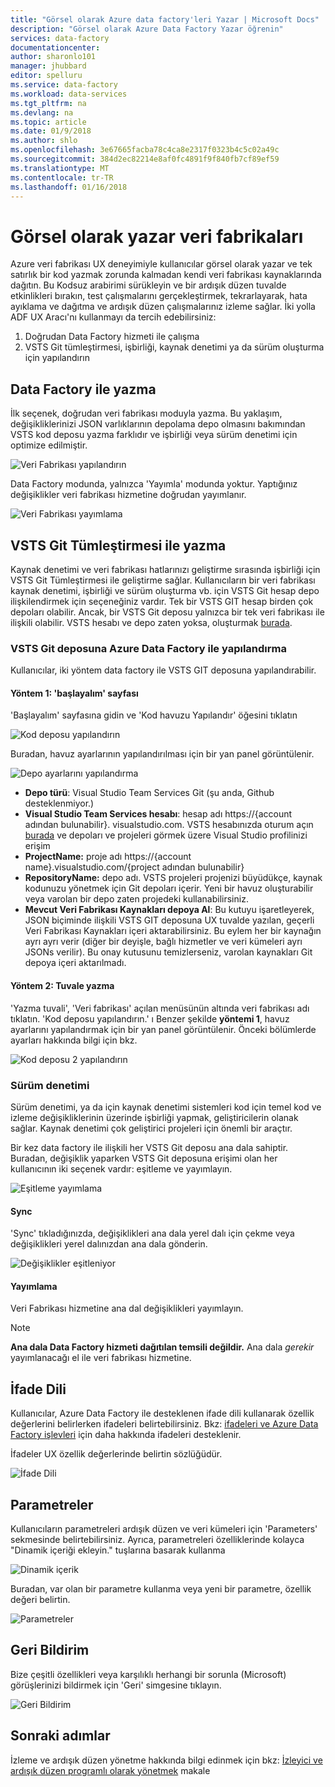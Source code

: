 ```yaml
---
title: "Görsel olarak Azure data factory'leri Yazar | Microsoft Docs"
description: "Görsel olarak Azure Data Factory Yazar öğrenin"
services: data-factory
documentationcenter: 
author: sharonlo101
manager: jhubbard
editor: spelluru
ms.service: data-factory
ms.workload: data-services
ms.tgt_pltfrm: na
ms.devlang: na
ms.topic: article
ms.date: 01/9/2018
ms.author: shlo
ms.openlocfilehash: 3e67665facba78c4ca8e2317f0323b4c5c02a49c
ms.sourcegitcommit: 384d2ec82214e8af0fc4891f9f840fb7cf89ef59
ms.translationtype: MT
ms.contentlocale: tr-TR
ms.lasthandoff: 01/16/2018
---
```

# <a name="visually-author-data-factories"></a>Görsel olarak yazar veri fabrikaları
Azure veri fabrikası UX deneyimiyle kullanıcılar görsel olarak yazar ve tek satırlık bir kod yazmak zorunda kalmadan kendi veri fabrikası kaynaklarında dağıtın. Bu Kodsuz arabirimi sürükleyin ve bir ardışık düzen tuvalde etkinlikleri bırakın, test çalışmalarını gerçekleştirmek, tekrarlayarak, hata ayıklama ve dağıtma ve ardışık düzen çalışmalarınız izleme sağlar. İki yolla ADF UX Aracı'nı kullanmayı da tercih edebilirsiniz:

1. Doğrudan Data Factory hizmeti ile çalışma
2. VSTS Git tümleştirmesi, işbirliği, kaynak denetimi ya da sürüm oluşturma için yapılandırın

## <a name="authoring-with-data-factory"></a>Data Factory ile yazma
İlk seçenek, doğrudan veri fabrikası moduyla yazma. Bu yaklaşım, değişikliklerinizi JSON varlıklarının depolama depo olmasını bakımından VSTS kod deposu yazma farklıdır ve işbirliği veya sürüm denetimi için optimize edilmiştir.

![Veri Fabrikası yapılandırın](media/author-visually/configure-data-factory.png)

Data Factory modunda, yalnızca 'Yayımla' modunda yoktur. Yaptığınız değişiklikler veri fabrikası hizmetine doğrudan yayımlanır.

![Veri Fabrikası yayımlama](media/author-visually/data-factory-publish.png)

## <a name="authoring-with-vsts-git-integration"></a>VSTS Git Tümleştirmesi ile yazma
Kaynak denetimi ve veri fabrikası hatlarınızı geliştirme sırasında işbirliği için VSTS Git Tümleştirmesi ile geliştirme sağlar. Kullanıcıların bir veri fabrikası kaynak denetimi, işbirliği ve sürüm oluşturma vb. için VSTS Git hesap depo ilişkilendirmek için seçeneğiniz vardır. Tek bir VSTS GIT hesap birden çok depoları olabilir. Ancak, bir VSTS Git deposu yalnızca bir tek veri fabrikası ile ilişkili olabilir. VSTS hesabı ve depo zaten yoksa, oluşturmak [burada](https://docs.microsoft.com/en-us/vsts/accounts/create-account-msa-or-work-student).

### <a name="configure-vsts-git-repo-with-azure-data-factory"></a>VSTS Git deposuna Azure Data Factory ile yapılandırma
Kullanıcılar, iki yöntem data factory ile VSTS GIT deposuna yapılandırabilir.

#### <a name="method-1-lets-get-started-page"></a>Yöntem 1: 'başlayalım' sayfası

'Başlayalım' sayfasına gidin ve 'Kod havuzu Yapılandır' öğesini tıklatın

![Kod deposu yapılandırın](media/author-visually/configure-repo.png)

Buradan, havuz ayarlarının yapılandırılması için bir yan panel görüntülenir.

![Depo ayarlarını yapılandırma](media/author-visually/repo-settings.png)
* **Depo türü**: Visual Studio Team Services Git (şu anda, Github desteklenmiyor.)
* **Visual Studio Team Services hesabı**: hesap adı https://{account adından bulunabilir}. visualstudio.com. VSTS hesabınızda oturum açın [burada](https://www.visualstudio.com/team-services/git/) ve depoları ve projeleri görmek üzere Visual Studio profilinizi erişim
* **ProjectName:** proje adı https://{account name}.visualstudio.com/{project adından bulunabilir}
* **RepositoryName:** depo adı. VSTS projeleri projenizi büyüdükçe, kaynak kodunuzu yönetmek için Git depoları içerir. Yeni bir havuz oluşturabilir veya varolan bir depo zaten projedeki kullanabilirsiniz.
* **Mevcut Veri Fabrikası Kaynakları depoya Al**: Bu kutuyu işaretleyerek, JSON biçiminde ilişkili VSTS GIT deposuna UX tuvalde yazılan, geçerli Veri Fabrikası Kaynakları içeri aktarabilirsiniz. Bu eylem her bir kaynağın ayrı ayrı verir (diğer bir deyişle, bağlı hizmetler ve veri kümeleri ayrı JSONs verilir).    Bu onay kutusunu temizlerseniz, varolan kaynakları Git depoya içeri aktarılmadı.

#### <a name="method-2-from-authoring-canvas"></a>Yöntem 2: Tuvale yazma

'Yazma tuvali', 'Veri fabrikası' açılan menüsünün altında veri fabrikası adı tıklatın. 'Kod deposu yapılandırın.' ı Benzer şekilde **yöntemi 1**, havuz ayarlarını yapılandırmak için bir yan panel görüntülenir. Önceki bölümlerde ayarları hakkında bilgi için bkz.

![Kod deposu 2 yapılandırın](media/author-visually/configure-repo-2.png)

### <a name="version-control"></a>Sürüm denetimi
Sürüm denetimi, ya da için kaynak denetimi sistemleri kod için temel kod ve izleme değişikliklerinin üzerinde işbirliği yapmak, geliştiricilerin olanak sağlar. Kaynak denetimi çok geliştirici projeleri için önemli bir araçtır.

Bir kez data factory ile ilişkili her VSTS Git deposu ana dala sahiptir. Buradan, değişiklik yaparken VSTS Git deposuna erişimi olan her kullanıcının iki seçenek vardır: eşitleme ve yayımlayın.

![Eşitleme yayımlama](media/author-visually/sync-publish.png)

#### <a name="sync"></a>Sync

'Sync' tıkladığınızda, değişiklikleri ana dala yerel dalı için çekme veya değişiklikleri yerel dalınızdan ana dala gönderin.

![Değişiklikler eşitleniyor](media/author-visually/sync-change.png)

#### <a name="publish"></a>Yayımlama
 Veri Fabrikası hizmetine ana dal değişiklikleri yayımlayın.

> [!NOTE]
> **Ana dala Data Factory hizmeti dağıtılan temsili değildir.** Ana dala *gerekir* yayımlanacağı el ile veri fabrikası hizmetine.




## <a name="expression-language"></a>İfade Dili

Kullanıcılar, Azure Data Factory ile desteklenen ifade dili kullanarak özellik değerlerini belirlerken ifadeleri belirtebilirsiniz. Bkz: [ifadeleri ve Azure Data Factory işlevleri](control-flow-expression-language-functions.md) için daha hakkında ifadeleri desteklenir.

İfadeler UX özellik değerlerinde belirtin sözlüğüdür.

![İfade Dili](media/author-visually/expression-language.png)

## <a name="parameters"></a>Parametreler
Kullanıcıların parametreleri ardışık düzen ve veri kümeleri için 'Parameters' sekmesinde belirtebilirsiniz. Ayrıca, parametreleri özelliklerinde kolayca "Dinamik içeriği ekleyin." tuşlarına basarak kullanma

![Dinamik içerik](media/author-visually/dynamic-content.png)

Buradan, var olan bir parametre kullanma veya yeni bir parametre, özellik değeri belirtin.

![Parametreler](media/author-visually/parameters.png)

## <a name="feedback"></a>Geri Bildirim
Bize çeşitli özellikleri veya karşılıklı herhangi bir sorunla (Microsoft) görüşlerinizi bildirmek için 'Geri' simgesine tıklayın.

![Geri Bildirim](media/monitor-visually/feedback.png)

## <a name="next-steps"></a>Sonraki adımlar

İzleme ve ardışık düzen yönetme hakkında bilgi edinmek için bkz: [İzleyici ve ardışık düzen programlı olarak yönetmek](monitor-programmatically.md) makale

